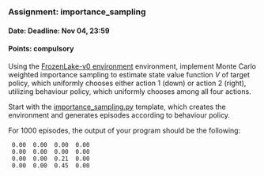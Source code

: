 ### Assignment: importance_sampling
#### Date: Deadline: Nov 04, 23:59
#### Points: **compulsory**

Using the [FrozenLake-v0 environment](https://gym.openai.com/envs/FrozenLake-v0)
environment, implement Monte Carlo weighted importance sampling to estimate
state value function $V$ of target policy, which uniformly chooses either action
1 (down) or action 2 (right), utilizing behaviour policy, which uniformly
chooses among all four actions.

Start with the [importance_sampling.py](https://github.com/ufal/npfl122/tree/master/labs/03/importance_sampling.py)
template, which creates the environment and generates episodes according to
behaviour policy.

For $1000$ episodes, the output of your program should be the following:
```
 0.00  0.00  0.00  0.00
 0.00  0.00  0.00  0.00
 0.00  0.00  0.21  0.00
 0.00  0.00  0.45  0.00
```
